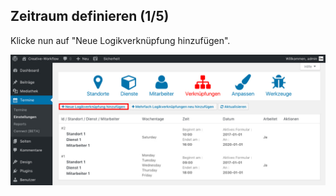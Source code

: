 ## Zeitraum definieren (1/5)

Klicke nun auf "Neue Logikverknüpfung hinzufügen".

![Was sind Zeiträume](./assets/create_link_1.jpg)

